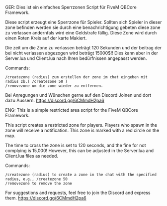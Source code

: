 GER:
Dies ist ein einfaches Sperrzonen Script für FiveM QBCore Framework.

Diese script erzeugt eine Sperrzone für Spieler. Sollten sich Spieler in dieser zone befinden werden sie durch eine benachrichtigung gebeten diese zone zu verlassen andernfals wird eine Geldstrafe fällig. Diese Zone wird durch einen Roten Kreis
auf der karte Makiert.

Die zeit um die Zone zu verlassen beträgt 120 Sekunden und der beitrag der bei nicht verlassen abgezogen wird beträgt 15000$!! Dies kann aber in der Server.lua und Client.lua nach Ihren bedürfnissen angepasst werden.



Commands:

    /createzone (radius) zum erstellen der zone im chat eingeben mit radius zb.( /createzone 50 )
    /removezone um die zone wieder zu entfernen.


Bei Anregungen und Wünschen gerne auf den Discord Joinen und dort dazu Äussern.
https://discord.gg/6CMmdH2pa6


ENG:
This is a simple restricted area script for the FiveM QBCore Framework.

This script creates a restricted zone for players. Players who spawn in the zone will receive a notification. This zone is marked with a red circle on the map.

The time to cross the zone is set to 120 seconds, and the fine for not complying is 15,000! However, this can be adjusted in the Server.lua and Client.lua files as needed.

Commands:

    /createzone (radius) to create a zone in the chat with the specified radius, e.g., /createzone 50
    /removezone to remove the zone

For suggestions and requests, feel free to join the Discord and express them. https://discord.gg/6CMmdH2pa6
